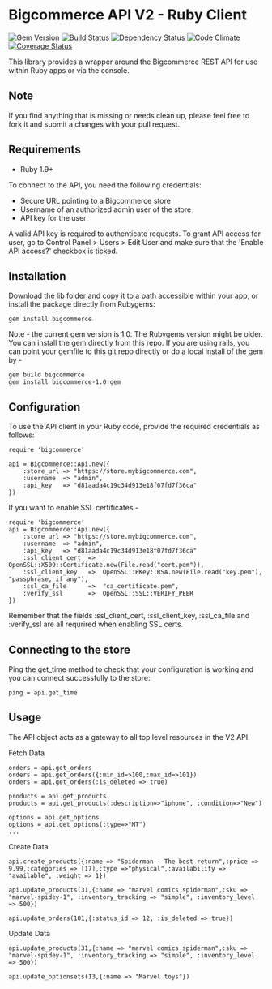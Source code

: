 Bigcommerce API V2 - Ruby Client
================================

[![Gem Version](https://badge.fury.io/rb/bigcommerce-api-ruby.png)](https://rubygems.org/gems/bigcommerce-api-ruby)
[![Build Status](https://travis-ci.org/bigcommerce/bigcommerce-api-ruby.png?branch=master)](https://travis-ci.org/bigcommerce/bigcommerce-api-ruby)
[![Dependency Status](https://gemnasium.com/bigcommerce/bigcommerce-api-ruby.png?travis)](https://gemnasium.com/bigcommerce/bigcommerce-api-ruby)
[![Code Climate](https://codeclimate.com/github/bigcommerce/bigcommerce-api-ruby.png)](https://codeclimate.com/github/bigcommerce/bigcommerce-api-ruby)
[![Coverage Status](https://coveralls.io/repos/bigcommerce/bigcommerce-api-ruby/badge.png?branch=master)](https://coveralls.io/r/bigcommerce/bigcommerce-api-ruby?branch=master)

This library provides a wrapper around the Bigcommerce REST API for use within
Ruby apps or via the console.

Note
----
If you find anything that is missing or needs clean up, please feel free to fork it and submit a changes with your pull request.

Requirements
------------

- Ruby 1.9+

To connect to the API, you need the following credentials:

- Secure URL pointing to a Bigcommerce store
- Username of an authorized admin user of the store
- API key for the user

A valid API key is required to authenticate requests. To grant API access for
user, go to Control Panel > Users > Edit User and make sure that the
'Enable API access?' checkbox is ticked.

Installation
------------

Download the lib folder and copy it to a path accessible within your app, or
install the package directly from Rubygems:

```
gem install bigcommerce
```

Note - the current gem version is 1.0. The Rubygems version might be older. You can install the gem directly from this repo. If you are using rails, you can point your gemfile to this git repo directly or do a local install of the gem by -

```
gem build bigcommerce
gem install bigcommerce-1.0.gem
```

Configuration
-------------

To use the API client in your Ruby code, provide the required credentials as
follows:

```
require 'bigcommerce'

api = Bigcommerce::Api.new({
	:store_url => "https://store.mybigcommerce.com",
	:username  => "admin",
	:api_key   => "d81aada4c19c34d913e18f07fd7f36ca"
})
```

If you want to enable SSL certificates -

```
require 'bigcommerce'
api = Bigcommerce::Api.new({
	:store_url => "https://store.mybigcommerce.com",
	:username  => "admin",
	:api_key   => "d81aada4c19c34d913e18f07fd7f36ca"
	:ssl_client_cert  =>  OpenSSL::X509::Certificate.new(File.read("cert.pem")),
  	:ssl_client_key   =>  OpenSSL::PKey::RSA.new(File.read("key.pem"), "passphrase, if any"),
  	:ssl_ca_file      =>  "ca_certificate.pem",
  	:verify_ssl       =>  OpenSSL::SSL::VERIFY_PEER 
})
```
Remember that the fields :ssl_client_cert, :ssl_client_key, :ssl_ca_file and :verify_ssl are all requrired when enabling SSL certs.

Connecting to the store
-----------------------

Ping the get_time method to check that your configuration is working and you
can connect successfully to the store:

```
ping = api.get_time
```

Usage
-----

The API object acts as a gateway to all top level resources in the V2 API.

Fetch Data
```
orders = api.get_orders
orders = api.get_orders({:min_id=>100,:max_id=>101})
orders = api.get_orders(:is_deleted => true)

products = api.get_products
products = api.get_products(:description=>"iphone", :condition=>"New")

options = api.get_options
options = api.get_options(:type=>"MT")
...

```
Create Data
```
api.create_products({:name => "Spiderman - The best return",:price => 9.99,:categories => [17],:type =>"physical",:availability => "available", :weight => 1})

api.update_products(31,{:name => "marvel comics spiderman",:sku => "marvel-spidey-1", :inventory_tracking => "simple", :inventory_level => 500})

api.update_orders(101,{:status_id => 12, :is_deleted => true})

```
Update Data

```
api.update_products(31,{:name => "marvel comics spiderman",:sku => "marvel-spidey-1", :inventory_tracking => "simple", :inventory_level => 500})

api.update_optionsets(13,{:name => "Marvel toys"})

```


